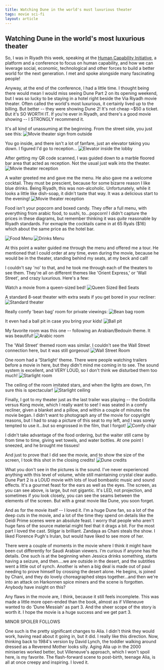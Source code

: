```yaml
---
title: Watching Dune in the world's must luxurious theater
tags: movie sci-fi
layout: article
---
```



## Watching Dune in the world's most luxurious theater


So, I was in Riyadh this week, speaking at the [Human Capability Initiative](https://humancapabilityinitiative.org/en/), a platform and a conference to focus on human capability, and how we can leverage social, economic, technological and other forces to build a better world for the next generation. I met and spoke alongside many fascinating people! 

Anyway, at the end of the conference, I had a little time. I thought being there would mean I would miss seeing Dune Part 2 on its opening weekend, but I was so lucky to be staying in a hotel right beside the Via Riyadh movie theater. Often called the world's most luxurious, it certainly lived up to the billing. But better -- they were showing Dune 2! It's not cheap ~$50 a ticket. But it's SO WORTH IT. If you're ever in Riyadh, and there's a good movie showing -- I STRONGLY recommend it.

It's all kind of unassuming at the beginning. From the street side, you just see this:
![Movie theater sign from outside](/assets/dune1.jpeg)

You go inside, and there isn't a lot of fanfare, just an elevator taking you down. I figured I'd go to reception...
![Elevator inside the lobby](/assets/dune2.jpeg)

After getting my QR code scanned, I was guided down to a marble floored bar area that acted as reception. Not the usual just walk into the theater. 
![Movie theater reception](/assets/dune3.jpeg)

A waiter greeted me and gave me the menu. He also gave me a welcome cocktail. They must be prescient, because for some bizarre reason I like blue drinks. Being Riyadh, this was non-alcoholic. Unfortunately, while it looks a little like dish-soap, it didn't taste that way. It was a delicious start to the evening!
![Movie theater reception](/assets/dune4.jpeg)

Food isn't your popcorn and boxed candy. They offer a full menu, with everything from arabic food, to sushi, to...popcorn! I didn't capture the prices in these diagrams, but remember thinking it was *quite* reasonable by Riyadh standards. For exmaple the cocktails came in at 65 Ryals ($16) which about the same price as the hotel bar.

![Food Menu](/assets/dune5.jpeg)
![Drinks Menu](/assets/dune6.jpeg)

At this point a waiter guided me through the menu and offered me a tour. He mentioned that I could order at any time, even during the movie, because he would be in the theater, standing behind my seats, at my beck and call! 

I couldn't say 'no' to that, and he took me through each of the theaters to see them. They're all on different themes like 'Orient Express,' or 'Wall Street', and crazy luxurious. Here's a few:

Watch a movie from a queen-sized bed!
![Queen Sized Bed Seats](/assets/dune8.jpeg)

A standard 8-seat theater with extra seats if you get bored in your recliner:
![Standard theater](/assets/dune9.jpeg)

Really comfy 'bean bag' room for private viewings:
![Bean bag room](/assets/dune10.jpeg)

It even had a ball pit in case you bring your kids!
![Ball pit](/assets/dune11.jpeg)

My favorite room was this one -- following an Arabian/Bedouin theme. It was beautiful!
![Arabic room](/assets/dune12.jpeg)

The 'Wall Street' themed room was similar. I couldn't see the Wall Street connection here, but it was still gorgeous!
![Wall Street Room](/assets/dune13.jpeg)

One room had a 'Starlight' theme. There were people watching trailers before a movie in here, but they didn't mind me coming in to see. The sound system is excellent, and VERY LOUD, so I don't think we disturbed them too much!
![Starlight room](/assets/dune14.jpeg)

The ceiling of the room imitated stars, and when the lights are down, I'm sure this is spectacular!
![Starlight ceiling](/assets/dune15.jpeg)

Finally, I got to my theater just as the last trailer was playing -- the Godzilla versus Kong movie, which I really want to see! I was seated in a comfy recliner, given a blanket and a pillow, and within a couple of minutes the movie began. I didn't want to photograph any of the movie for copyright reasons, but I had to snap a picture of this seat to my left, and I was sorely tempted to use it...but so engrossed in the film, that I forgot!
![Comfy chair](/assets/dune16.jpeg)

I didn't take advantage of the food ordering, but the waiter still came by from time to time, giving wet towels, and water bottles. At one point I sneezed, and he brought me tissues!

And just to prove that I did see the movie, and to show the size of the screen, I took this shot in the closing credits!
![Dune credits](/assets/dune17.jpeg)


What you don't see in the pictures is the sound. I've never experienced anything with this level of volume, while still maintaining crystal clear audio. Dune Part 2 is a LOUD movie with lots of loud bombastic music and sound effects. It's a gourmet feast for the ears as well as the eyes. The screen, as you can see above, is large, but not gigantic. It's LED, not projection, and sometimes if you look closely, you can see the seams between the elements of the screen. But with a great movie like Dune, you soon forget.

And as for the movie itself -- I loved it. I'm a huge Dune fan, so a lot of the deep cuts in the movie, and a lot of the time they spend on details like the Geidi Prime scenes were an absolute feast. I worry that people who aren't huge fans of the source material might feel that it drags a bit. For the most part I loved the cast. Stilgar is brilliant. Zandaya as Chani steals the show. I liked Florence Pugh's Irulan, but would have liked to see more of her.

There were a couple of moments in the movie where I think it might have been cut differently for Saudi Arabian viewers. I'm curious if anyone has the details. One such is at the beginning when Jessica drinks something, starts having a seizure, and then....we are outside in the desert, and the subtitles went a little out of synch. Another is when a big deal is made out of paul needing to prove himself by crossing the desert alone. He begins, is joined by Chani, and they do lovely choreagraphed steps together...and then we're into an attack on Harkonnen spice miners and the scene is forgotten. Anybody have insight on this?

Any flaws in the movie are, I think, because it still feels incomplete. This was made a little more open-ended than the book, almost as if Villeneuve wanted to do 'Dune Messiah' as part 3. And the sheer scope of the story is worth it. I hope the movie is a huge success and we get part 3. 

MINOR SPOILER FOLLOWS

One such is the pretty significant changes to Alia. I didn't think they would work, having read about it going in, but it did. I really like this direction. Now, thinking back to 1984's version by David Lynch, the toddler walking around dressed as a Reverend Mother looks silly. Aging Alia up in the 2000 miniseries worked better, but Villeneuve's approach, which I won't spoil here, is my favorite. The flash-forward scene to post-birth, teenage Alia, is all at once creepy and inspiring. I loved it.